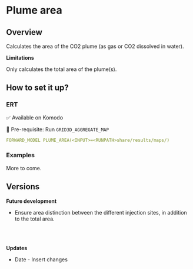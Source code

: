 # Plume area

## Overview

Calculates the area of the CO2 plume (as gas or CO2 dissolved in water).

**Limitations**

Only calculates the total area of the plume(s). 



## How to set it up?

### ERT

✅ Available on Komodo

🔺 Pre-requisite: Run `GRID3D_AGGREGATE_MAP`

``` yaml
FORWARD_MODEL PLUME_AREA(<INPUT>=<RUNPATH>share/results/maps/)
```

### Examples

More to come.

## Versions

**Future development**

- Ensure area distinction between the different injection sites, in addition to the total area. 
<br />
<br />

**Updates**

- Date - Insert changes